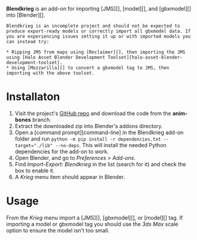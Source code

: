 **Blendkrieg** is an add-on for importing [JMS][], [model][], and [gbxmodel][] into [Blender][].

```.alert danger
Blendkrieg is an incomplete project and should not be expected to produce export-ready models or correctly import all gbxmodel data. If you are experiencing issues setting it up or with imported models you can instead try:

* Ripping JMS from maps using [Reclaimer][], then importing the JMS using [Halo Asset Blender Development Toolset][halo-asset-blender-development-toolset].
* Using [Mozzarilla][] to convert a gbxmodel tag to JMS, then importing with the above toolset.
```

# Installaton
1. Visit the project's [GitHub repo](https://github.com/Sigmmma/Blendkrieg/tree/anim-bones) and download the code from the **anim-bones** branch.
2. Extract the downloaded zip into Blender's addons directory.
3. Open a [command prompt][command-line] in the Blendkrieg add-on folder and run `python -m pip install -r dependencies.txt --target="./lib" --no-deps`. This will install the needed Python dependencies for the add-on to work.
4. Open Blender, and go to _Preferences > Add-ons_.
5. Find _Import-Export: Blendkrieg_ in the list (search for it) and check the box to enable it.
6. A _Krieg_ menu item should appear in Blender.

# Usage
From the _Krieg_ menu import a [JMS][], [gbxmodel][], or [model][] tag. If importing a model or gbxmodel tag you should use the _3ds Max_ scale option to ensure the model isn't too small.
